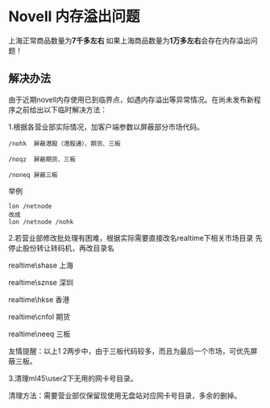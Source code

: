 # Novell 内存溢出问题

上海正常商品数量为**7千多左右** 如果上海商品数量为**1万多左右**会存在内存溢出问题！

## 解决办法

由于近期novell内存使用已到临界点，如遇内存溢出等异常情况。在尚未发布新程序之前给出以下临时解决方法：

1.根据各营业部实际情况，加客户端参数以屏蔽部分市场代码。
```
/nohk  屏蔽港股（港股通）、期货、三板

/noqz  屏蔽期货、三板

/noneq 屏蔽三板
```
举例
```
lon /netnode
改成
lon /netnode /nohk
```

2.若营业部修改批处理有困难，根据实际需要直接改名realtime下相关市场目录
先停止股份转让转码机，再改目录名

realtime\shase  上海

realtime\sznse  深圳

realtime\hkse   香港

realtime\cnfol  期货

realtime\neeq   三板

友情提醒：以上1 2两步中，由于三板代码较多，而且为最后一个市场，可优先屏蔽三板。

3.清理ml45\user2下无用的网卡号目录。

清理方法：需要营业部仅保留现使用无盘站对应网卡号目录，多余的删掉。
